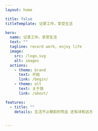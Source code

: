 ```yaml
---
layout: home

title: false
titleTemplate: 记录工作，享受生活

hero:
  name: 记录工作，享受生活
  text: ""
  tagline: record work, enjoy life
  image:
    src: /logo.svg
    alt: images
  actions:
    - theme: brand
      text: 开始
      link: /begin/
    - theme: alt
      text: 关于我
      link: /about/

features:
  - title: ""
    details: 生活不止眼前的苟且 还有诗和远方
   

---
```

